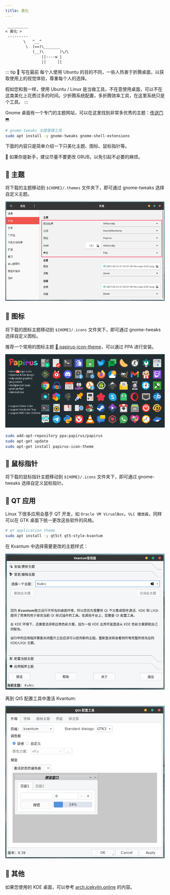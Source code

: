 ```yaml
---
title: 美化
---
```



```:no-line-numbers
 _________
< 美化 >
 ---------
        \   ^__^
         \  (==)\_______
            (__)\       )\/\
                ||----w |
                ||     ||
```

::: tip 📝 写在最前
每个人使用 Ubuntu 的目的不同，一些人热衷于折腾桌面，以获取使用上的视觉体验，尊重每个人的选择。

假如您和我一样，使用 Ubuntu / Linux 是当做工具，不在意使用桌面，可以不在这类美化上花费过多的时间。少折腾系统配置，多折腾效率工具，在这里系统只是个工具。
:::




Gnome 桌面有一个专门的主题网站，可以在这里找到非常多优秀的主题：[传送门➡️](https://www.gnome-look.org/browse/)


```sh
# gnome-tweaks 主题管理工具 
sudo apt install -y gnome-tweaks gnome-shell-extensions
```


下面的内容只是简单介绍一下只美化主题、图标、鼠标指针等。

🚧 如果你是新手，建议尽量不要更改 GRUB，以免引起不必要的麻烦。

## 💐 主题

将下载的主题移动到 `${HOME}/.themes` 文件夹下，即可通过 gnome-tweaks 选择自定义主题。

![theme](/images/docs/guide/use/theme.png)

## 🌺 图标

将下载的图标主题移动到 `${HOME}/.icons` 文件夹下，即可通过 gnome-tweaks 选择自定义图标。

推荐一个常用的图标主题 [🦶 papirus-icon-theme](https://github.com/PapirusDevelopmentTeam/papirus-icon-theme)，可以通过 PPA 进行安装。

![papirus](/images/docs/guide/use/papirus.png)

```sh
sudo add-apt-repository ppa:papirus/papirus
sudo apt-get update
sudo apt-get install papirus-icon-theme
```


## 🌼 鼠标指针

将下载的鼠标指针主题移动到 `${HOME}/.icons` 文件夹下，即可通过 gnome-tweaks 选择自定义鼠标指针。

## 🌻 QT 应用

Linux 下很多应用会基于 QT 开发，如 `Oracle VM VirualBox`，`VLC 播放器`，同样可以在 GTK 桌面下统一更改这些软件的风格。

```sh
# qt application theme
sudo apt install -y qt5ct qt5-style-kvantum
```

在 Kvantum 中选择需要更改的主题样式：

![kvantum](/images/docs/guide/use/kvantum.png)

再到 Qt5 配置工具中激活 Kvantum:

![qt5ct](/images/docs/guide/use/qt5ct.png)


## 🪷 其他

如果您使用的 KDE 桌面，可以参考 [arch.icekylin.online](https://arch.icekylin.online/advanced/beauty-1.html) 的内容。
